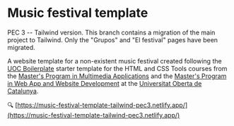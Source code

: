 # Music festival template

PEC 3 -- Tailwind version. This branch contains a migration of the main project to Tailwind. Only the "Grupos" and "El festival" pages have been migrated.

A website template for a non-existent music festival created following the [UOC Boilerplate](https://github.com/uoc-advanced-html-css/uoc-boilerplate) starter template for the HTML and CSS Tools courses from the [Master's Program in Multimedia Applications](https://estudis.uoc.edu/ca/masters-universitaris/aplicacions-multimedia/presentacio) and the [Master's Program in Web App and Website Development](https://estudis.uoc.edu/ca/masters-universitaris/desenvolupament-llocs-aplicacions-web/presentacio) at the [Universitat Oberta de Catalunya](https://www.uoc.edu).

:mag: [https://music-festival-template-tailwind-pec3.netlify.app/](https://music-festival-template-tailwind-pec3.netlify.app/)
